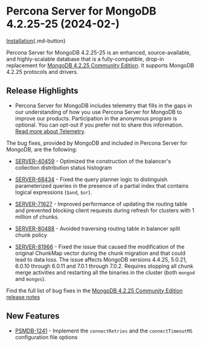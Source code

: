 # Percona Server for MongoDB 4.2.25-25 (2024-02-)

[Installation](../install/index.md){.md-button}

Percona Server for MongoDB 4.2.25-25 is an enhanced, source-available, and highly-scalable database that is a
fully-compatible, drop-in replacement for [MongoDB 4.2.25 Community Edition](https://www.mongodb.com/docs/manual/release-notes/4.2/#4.2.25---dec-6--2023).
It supports MongoDB 4.2.25 protocols and drivers.

## Release Highlights

* Percona Server for MongoDB includes telemetry that fills in the gaps in our understanding of how you use Percona Server for MongoDB to improve our products. Participation in the anonymous program is optional. You can opt-out if you prefer not to share this information. [Read more about Telemetry](../telemetry.md).  

The bug fixes, provided by MongoDB and included in Percona Server for MongoDB, are the following:

* [SERVER-40459](https://jira.mongodb.org/browse/SERVER-40459) - Optimized the construction of the balancer's collection distribution status histogram

* [SERVER-68434](https://jira.mongodb.org/browse/SERVER-68434) - Fixed the query planner logic to distinguish parameterized queries in the presence of a partial index that contains logical expressions (`$and`, `$or`).

* [SERVER-71627](https://jira.mongodb.org/browse/SERVER-71627) - Improved performance of updating the routing table and prevented blocking client requests during refresh for clusters with 1 million of chunks.

* [SERVER-80488](https://jira.mongodb.org/browse/SERVER-80488) - Avoided traversing routing table in balancer split chunk policy

* [SERVER-81966](https://jira.mongodb.org/browse/SERVER-81966) - Fixed the issue that caused the modification of the original ChunkMap vector during the chunk migration and that could lead to data loss. The issue affects MongoDB versions 4.4.25, 5.0.21, 6.0.10 through 6.0.11 and 7.0.1 through 7.0.2. Requires stopping all chunk merge activities and restarting all the binaries in the cluster (both `mongod` and `mongos`). 

Find the full list of bug fixes in the [MongoDB 4.2.25 Community Edition release notes](https://www.mongodb.com/docs/manual/release-notes/4.2/#4.2.25---dec-6--2023)

## New Features

* [PSMDB-1241](https://jira.percona.com/browse/PSMDB-1241) - Implement the `connectRetries` and the `connectTimeoutMS` configuration file options


